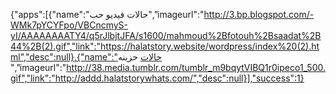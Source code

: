 {"apps":[{"name":"حالات فيديو حب","imageurl":"http://3.bp.blogspot.com/-WMk7pYCYFpo/VBCncmyS-yI/AAAAAAAATY4/q5rJlbjtJFA/s1600/mahmoud%2Bfotouh%2Bsaadat%2B44%2B(2).gif","link":"https://halatstory.website/wordpress/index%20(2).html","desc":null},{"name":"حالات  حزينه ","imageurl":"http://38.media.tumblr.com/tumblr_m9bqytVIBQ1r0ipeco1_500.gif","link":"http://addd.halatstorywhats.com/","desc":null}],"success":1}
